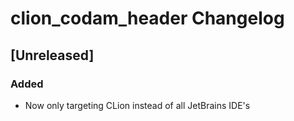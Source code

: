 <!-- Keep a Changelog guide -> https://keepachangelog.com -->

# clion_codam_header Changelog

## [Unreleased]
### Added
- Now only targeting CLion instead of all JetBrains IDE's
